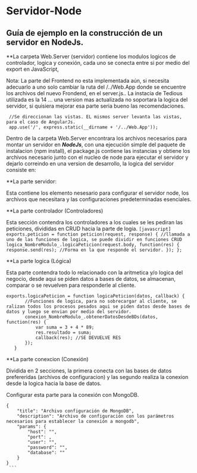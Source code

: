 # Servidor-Node
## Guía de ejemplo en la construcción de un servidor en NodeJs.

 **La carpeta Web.Server (servidor) contiene los modulos logicos de controlador, logica y conexión,  cada uno se conecta entre si por medio del export en JavaScript, 
 
 
 Nota: La parte del Frontend no esta implementada aún, si necesita adecuarlo a uno solo cambiar la ruta del /../Web.App donde se encuentre los archivos del nuevo Frondend, en el server.js.. La instacia de Tedious utilizada es la 14 ... una version mas actualizada no soportara la logica del servidor, si quisiera mejorar esa parte seria bueno las recomendaciones.
 
 ```[javascript]
  //Se direccionan las vistas. EL mismos server levanta las vistas, para el caso de AngularJs.
  app.use('/', express.static(__dirname + '/../Web.App'));
  ```
  Dentro de la carpeta Web.Server encontrara los archivos necesarios para montar un servidor en ***NodeJs***, con una ejecución simple del paquete de instalacion (npm install), el package.js contiene las instancias y obtiene los archivos necesario junto con el nucleo de node para ejecutar el servidor y dejarlo correindo en una version de desarrollo, la logica del servidor consiste en:

  **La parte servidor:
  
  Esta contiene los elemento nesesario para configurar el servidor node, los archivos que necesitara y las configuraciones predeterminadas esenciales.
  
   **La parte controlador (Controladores)
   
   Esta sección contendra los controladores a los cuales se les pediran las peticiones, divididas en CRUD hacia la parte de logia.
    ```[javascript]
    exports.peticion = function peticion(request, response) {
        //llamada a uno de las funciones de logica, se puede dividir en funciones CRUD
        logica_NombreModulo_.logicaPeticion(request.body, function(res) {
            response.send(res); //Forma en la que responde el servidor.
        });
    };
    ```
     
   **La parte logica (Lógica)
   
   Esta parte contendra todo lo relacionado con la aritmetica y/o logica del negocio, desde aqui se piden datos a bases de datos, se almacenan, comparar o se revuelven para responderle al cliente.
   
   ```[javascript]
   exports.logicaPeticion = function logicaPeticion(datos, callback) {
          //Funciones de logica, para no sobrecargar al cliente, se ralizan todos los procesos pesados aqui se piden datos desde bases de datos y luego se envian por medio del servidor.
          conexion_NombreModulo_.obtenerDatosDesdeBDs(datos, function(res) {
              var suma = 3 + 4 * 89;
              res.resultado = suma;
              callback(res); //SE DEVUELVE RES
          });
      }
   ```
   
   **La parte conexcion (Conexión)
   
   Dividida en 2 secciones, la primera conecta con las bases de datos prefereridas (archivos de configuracion) y las segundo realiza la conexion desde la logica hacia la base de datos.
   
   Configurar esta parte para la conexión con MongoDB.
   ```[javascript]
   {
       "title": "Archivo configuración de MongoDB",
       "description": "Archivo de configuración con los parámetros necesarios para establecer la conexión a mongodb",
       "params": {
           "host": "",
           "port": ,
           "user": "",
           "password": "",
           "database": ""
       }
   }
    ```
